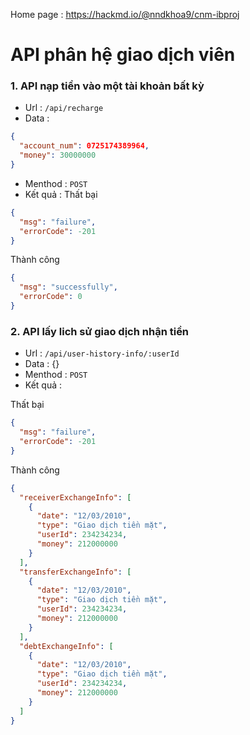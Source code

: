 Home page : https://hackmd.io/@nndkhoa9/cnm-ibproj
# API phân hệ giao dịch viên
### 1. API nạp tiền vào một tài khoản bất kỳ 
* Url : `/api/recharge`
* Data :
```json
{
  "account_num": 0725174389964,
  "money": 30000000
}
```
* Menthod : `POST`
* Kết quả :
Thất bại
```json
{
  "msg": "failure",
  "errorCode": -201
}  
```
Thành công
```json
{
  "msg": "successfully",
  "errorCode": 0
}  
```
### 2. API lấy lich sử giao dịch nhận tiền
* Url : `/api/user-history-info/:userId`
* Data : {}
* Menthod : `POST`
* Kết quả :

Thất bại
```json
{
  "msg": "failure",
  "errorCode": -201
}  
```

Thành công
```json
{
  "receiverExchangeInfo": [
    {
      "date": "12/03/2010",
      "type": "Giao dịch tiền mặt",
      "userId": 234234234,
      "money": 212000000
    }
  ],
  "transferExchangeInfo": [
    {
      "date": "12/03/2010",
      "type": "Giao dịch tiền mặt",
      "userId": 234234234,
      "money": 212000000
    }
  ],
  "debtExchangeInfo": [
    {
      "date": "12/03/2010",
      "type": "Giao dịch tiền mặt",
      "userId": 234234234,
      "money": 212000000
    }
  ]
}
```